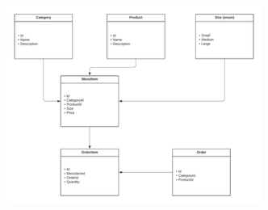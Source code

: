![Scheme](https://github.com/stefankostoski/ASP.NET-MVC/blob/main/BakeryWebApp/Bakery%20diagram.png)
